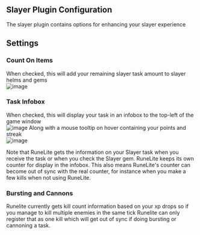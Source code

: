 ## Slayer Plugin Configuration
The slayer plugin contains options for enhancing your slayer experience

## Settings
### Count On Items
When checked, this will add your remaining slayer task amount to slayer helms and gems  
![image](https://raw.githubusercontent.com/runelite/wiki/master/img/Slayer-item-counters.png)

### Task Infobox
When checked, this will display your task in an infobox to the top-left of the game window  
![image](https://raw.githubusercontent.com/runelite/wiki/master/img/Slayer-infobox.png) 
Along with a mouse tooltip on hover containing your points and streak  
![image](https://raw.githubusercontent.com/runelite/wiki/master/img/Slayer-infobox-tooltip.png)

Note that RuneLite gets the information on your Slayer task when you receive the task or when you check the Slayer gem. RuneLite keeps its own counter for display in the infobox. This also means RuneLite's counter can become out of sync with the real counter, for instance when you make a few kills when not using RuneLite.

### Bursting and Cannons
Runelite currently gets kill count information based on your xp drops so if you manage to kill multiple enemies in the same tick Runelite can only register that as one kill which will get out of sync if doing bursting or cannoning a task.